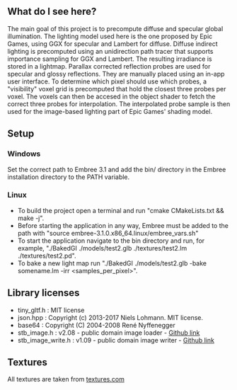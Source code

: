 ## What do I see here?

The main goal of this project is to precompute diffuse and specular global illumination. The lighting model used here is the one proposed by Epic Games, using GGX for specular and Lambert for diffuse.
Diffuse indirect lighting is precomputed using an unidirection path tracer that supports importance sampling for GGX and Lambert.
The resulting irradiance is stored in a lightmap. Parallax corrected reflection probes are used for specular and glossy reflections. They are manually placed using an in-app user interface.
To determine which pixel should use which probes, a "visibility" voxel grid is precomputed that hold the closest three probes per voxel. The voxels can then be accesed in the object shader to fetch
the correct three probes for interpolation. The interpolated probe sample is then used for the image-based lighting part of Epic Games' shading model.

## Setup

### Windows

Set the correct path to Embree 3.1 and add the bin/ directory in the Embree installation directory to the PATH variable.

### Linux

* To build the project open a terminal and run "cmake CMakeLists.txt && make -j".
* Before starting the application in any way, Embree must be added to the path with "source embree-3.1.0.x86_64.linux/embree_vars.sh"
* To start the application navigate to the bin directory and run, for example, "./BakedGI ./models/test2.glb ./textures/test2.lm ./textures/test2.pd".
* To bake a new light map run "./BakedGI ./models/test2.glb -bake somename.lm -irr <width> <height> <samples_per_pixel>".

## Library licenses

* tiny_gltf.h : MIT license
* json.hpp : Copyright (c) 2013-2017 Niels Lohmann. MIT license.
* base64 : Copyright (C) 2004-2008 René Nyffenegger
* stb_image.h : v2.08 - public domain image loader - [Github link](https://github.com/nothings/stb/blob/master/stb_image.h)
* stb_image_write.h : v1.09 - public domain image writer - [Github link](https://github.com/nothings/stb/blob/master/stb_image_write.h)

## Textures

All textures are taken from [textures.com](https://www.textures.com/)
